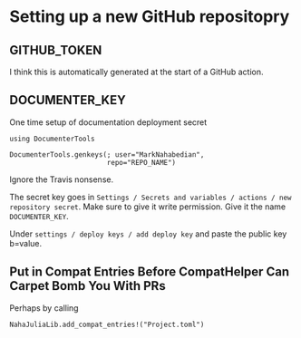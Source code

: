 # Setting up a new GitHub repositopry


## GITHUB_TOKEN

I think this is automatically generated at the start of a GitHub action.


## DOCUMENTER_KEY

One time setup of documentation deployment secret

```
using DocumenterTools

DocumenterTools.genkeys(; user="MarkNahabedian",
                        repo="REPO_NAME")
```

Ignore the Travis nonsense.

The secret key goes in `Settings / Secrets and variables / actions / new repository secret`.
Make sure to give it write permission.  Give it the name `DOCUMENTER_KEY`.

Under `settings / deploy keys / add deploy key` and paste the public key b=value.


## Put in Compat Entries Before CompatHelper Can Carpet Bomb You With PRs

Perhaps by calling

```
NahaJuliaLib.add_compat_entries!("Project.toml")
```

